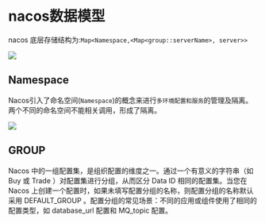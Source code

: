 # nacos数据模型

nacos 底层存储结构为:`Map<Namespace,<Map<group::serverName>, server>>`

![](https://cdn.nlark.com/yuque/0/2019/jpeg/338441/1561217857314-95ab332c-acfb-40b2-957a-aae26c2b5d71.jpeg)

## Namespace

Nacos引入了命名空间(`Namespace`)的概念来进行`多环境配置和服务`的管理及隔离。两个不同的命名空间不能相关调用，形成了隔离。

![](https://imgconvert.csdnimg.cn/aHR0cHM6Ly9yYXcuZ2l0aHVidXNlcmNvbnRlbnQuY29tL2xhcnNjaGVuZy9teUltZy9tYXN0ZXIvYmxvZ0ltZy9OYWNvcy8yMDE5MDcyMzE3NTkwOC5wbmc)

## GROUP

Nacos 中的一组配置集，是组织配置的维度之一。通过一个有意义的字符串（如 Buy 或 Trade ）对配置集进行分组，从而区分 Data ID 相同的配置集。当您在 Nacos 上创建一个配置时，如果未填写配置分组的名称，则配置分组的名称默认采用 DEFAULT_GROUP 。配置分组的常见场景：不同的应用或组件使用了相同的配置类型，如 database_url 配置和 MQ_topic 配置。